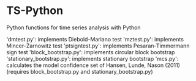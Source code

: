# TS-Python
Python functions for time series analysis with Python

'dmtest.py': implements Diebold-Mariano test
'mztest.py': implements Mincer-Zarnowitz test
'ptsigntest.py': implements Pesaran-Timmermann sign test
'block_bootstrap.py': implements circular block bootstrap
'stationary_bootstrap.py': implements stationary bootstrap
'mcs.py': calculates the model confidence set of Hansen, Lunde, Nason (2011) (requires block_bootstrap.py and stationary_bootstrap.py)
